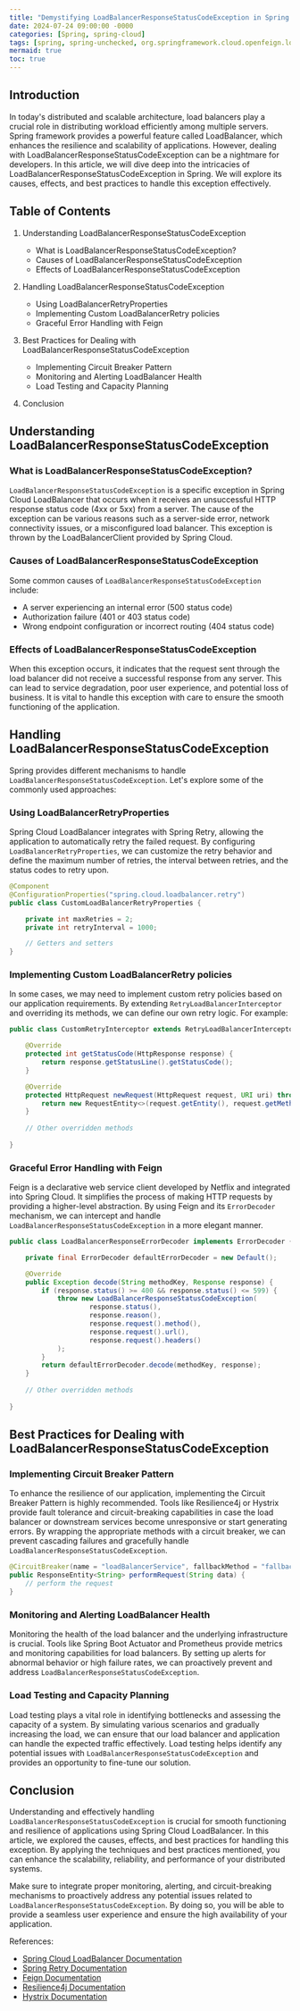 ```yaml
---
title: "Demystifying LoadBalancerResponseStatusCodeException in Spring: A Comprehensive Guide"
date: 2024-07-24 09:00:00 -0000
categories: [Spring, spring-cloud]
tags: [spring, spring-unchecked, org.springframework.cloud.openfeign.loadbalancer]
mermaid: true
toc: true
---
```



## Introduction

In today's distributed and scalable architecture, load balancers play a crucial role in distributing workload efficiently among multiple servers. Spring framework provides a powerful feature called LoadBalancer, which enhances the resilience and scalability of applications. However, dealing with LoadBalancerResponseStatusCodeException can be a nightmare for developers. In this article, we will dive deep into the intricacies of LoadBalancerResponseStatusCodeException in Spring. We will explore its causes, effects, and best practices to handle this exception effectively.

## Table of Contents

1. Understanding LoadBalancerResponseStatusCodeException
   - What is LoadBalancerResponseStatusCodeException?
   - Causes of LoadBalancerResponseStatusCodeException
   - Effects of LoadBalancerResponseStatusCodeException

2. Handling LoadBalancerResponseStatusCodeException
   - Using LoadBalancerRetryProperties
   - Implementing Custom LoadBalancerRetry policies
   - Graceful Error Handling with Feign

3. Best Practices for Dealing with LoadBalancerResponseStatusCodeException
   - Implementing Circuit Breaker Pattern
   - Monitoring and Alerting LoadBalancer Health
   - Load Testing and Capacity Planning

4. Conclusion

## Understanding LoadBalancerResponseStatusCodeException

### What is LoadBalancerResponseStatusCodeException?

`LoadBalancerResponseStatusCodeException` is a specific exception in Spring Cloud LoadBalancer that occurs when it receives an unsuccessful HTTP response status code (4xx or 5xx) from a server. The cause of the exception can be various reasons such as a server-side error, network connectivity issues, or a misconfigured load balancer. This exception is thrown by the LoadBalancerClient provided by Spring Cloud.

### Causes of LoadBalancerResponseStatusCodeException

Some common causes of `LoadBalancerResponseStatusCodeException` include:

- A server experiencing an internal error (500 status code)
- Authorization failure (401 or 403 status code)
- Wrong endpoint configuration or incorrect routing (404 status code)

### Effects of LoadBalancerResponseStatusCodeException

When this exception occurs, it indicates that the request sent through the load balancer did not receive a successful response from any server. This can lead to service degradation, poor user experience, and potential loss of business. It is vital to handle this exception with care to ensure the smooth functioning of the application.

## Handling LoadBalancerResponseStatusCodeException

Spring provides different mechanisms to handle `LoadBalancerResponseStatusCodeException`. Let's explore some of the commonly used approaches:

### Using LoadBalancerRetryProperties

Spring Cloud LoadBalancer integrates with Spring Retry, allowing the application to automatically retry the failed request. By configuring `LoadBalancerRetryProperties`, we can customize the retry behavior and define the maximum number of retries, the interval between retries, and the status codes to retry upon.

```java
@Component
@ConfigurationProperties("spring.cloud.loadbalancer.retry")
public class CustomLoadBalancerRetryProperties {

    private int maxRetries = 2;
    private int retryInterval = 1000;

    // Getters and setters
}
```

### Implementing Custom LoadBalancerRetry policies

In some cases, we may need to implement custom retry policies based on our application requirements. By extending `RetryLoadBalancerInterceptor` and overriding its methods, we can define our own retry logic. For example:

```java
public class CustomRetryInterceptor extends RetryLoadBalancerInterceptor {

    @Override
    protected int getStatusCode(HttpResponse response) {
        return response.getStatusLine().getStatusCode();
    }

    @Override
    protected HttpRequest newRequest(HttpRequest request, URI uri) throws IOException {
        return new RequestEntity<>(request.getEntity(), request.getMethod(), uri);
    }
    
    // Other overridden methods
    
}
```

### Graceful Error Handling with Feign

Feign is a declarative web service client developed by Netflix and integrated into Spring Cloud. It simplifies the process of making HTTP requests by providing a higher-level abstraction. By using Feign and its `ErrorDecoder` mechanism, we can intercept and handle `LoadBalancerResponseStatusCodeException` in a more elegant manner.

```java
public class LoadBalancerResponseErrorDecoder implements ErrorDecoder {

    private final ErrorDecoder defaultErrorDecoder = new Default();

    @Override
    public Exception decode(String methodKey, Response response) {
        if (response.status() >= 400 && response.status() <= 599) {
            throw new LoadBalancerResponseStatusCodeException(
                    response.status(),
                    response.reason(),
                    response.request().method(),
                    response.request().url(),
                    response.request().headers()
            );
        }
        return defaultErrorDecoder.decode(methodKey, response);
    }
    
    // Other overridden methods
    
}
```

## Best Practices for Dealing with LoadBalancerResponseStatusCodeException

### Implementing Circuit Breaker Pattern

To enhance the resilience of our application, implementing the Circuit Breaker Pattern is highly recommended. Tools like Resilience4j or Hystrix provide fault tolerance and circuit-breaking capabilities in case the load balancer or downstream services become unresponsive or start generating errors. By wrapping the appropriate methods with a circuit breaker, we can prevent cascading failures and gracefully handle `LoadBalancerResponseStatusCodeException`.

```java
@CircuitBreaker(name = "loadBalancerService", fallbackMethod = "fallbackMethod")
public ResponseEntity<String> performRequest(String data) {
    // perform the request
}
```

### Monitoring and Alerting LoadBalancer Health

Monitoring the health of the load balancer and the underlying infrastructure is crucial. Tools like Spring Boot Actuator and Prometheus provide metrics and monitoring capabilities for load balancers. By setting up alerts for abnormal behavior or high failure rates, we can proactively prevent and address `LoadBalancerResponseStatusCodeException`.

### Load Testing and Capacity Planning

Load testing plays a vital role in identifying bottlenecks and assessing the capacity of a system. By simulating various scenarios and gradually increasing the load, we can ensure that our load balancer and application can handle the expected traffic effectively. Load testing helps identify any potential issues with `LoadBalancerResponseStatusCodeException` and provides an opportunity to fine-tune our solution.

## Conclusion

Understanding and effectively handling `LoadBalancerResponseStatusCodeException` is crucial for smooth functioning and resilience of applications using Spring Cloud LoadBalancer. In this article, we explored the causes, effects, and best practices for handling this exception. By applying the techniques and best practices mentioned, you can enhance the scalability, reliability, and performance of your distributed systems.

Make sure to integrate proper monitoring, alerting, and circuit-breaking mechanisms to proactively address any potential issues related to `LoadBalancerResponseStatusCodeException`. By doing so, you will be able to provide a seamless user experience and ensure the high availability of your application.

References:
- [Spring Cloud LoadBalancer Documentation](https://docs.spring.io/spring-cloud-commons/docs/current/reference/html/#spring-cloud-loadbalancer)
- [Spring Retry Documentation](https://docs.spring.io/spring-retry/docs/current/reference/html5/)
- [Feign Documentation](https://docs.spring.io/spring-cloud-openfeign/docs/current/reference/html/)
- [Resilience4j Documentation](https://resilience4j.readme.io/docs)
- [Hystrix Documentation](https://github.com/Netflix/Hystrix)
